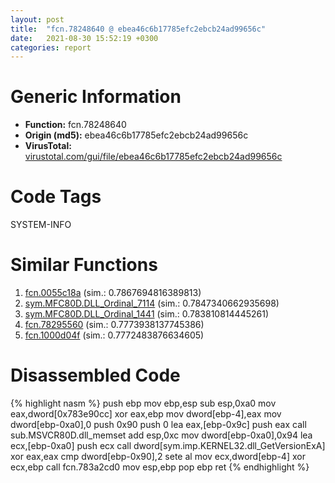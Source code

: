 ```yaml
---
layout: post
title:  "fcn.78248640 @ ebea46c6b17785efc2ebcb24ad99656c"
date:   2021-08-30 15:52:19 +0300
categories: report
---
```


# Generic Information
- **Function:** fcn.78248640
- **Origin (md5):** ebea46c6b17785efc2ebcb24ad99656c
- **VirusTotal:** [virustotal.com/gui/file/ebea46c6b17785efc2ebcb24ad99656c][virustotal_ref]

# Code Tags
<span class="tag" id="SYSTEM-INFO">SYSTEM-INFO</span>


# Similar Functions

1. [fcn.0055c18a][similar_1_ref] (sim.: 0.7867694816389813)
2. [sym.MFC80D.DLL\_Ordinal\_7114][similar_2_ref] (sim.: 0.7847340662935698)
3. [sym.MFC80D.DLL\_Ordinal\_1441][similar_3_ref] (sim.: 0.783810814445261)
4. [fcn.78295560][similar_4_ref] (sim.: 0.7773938137745386)
5. [fcn.1000d04f][similar_5_ref] (sim.: 0.7772483876634605)


# Disassembled Code

{% highlight nasm %}
push ebp
mov ebp,esp
sub esp,0xa0
mov eax,dword[0x783e90cc]
xor eax,ebp
mov dword[ebp-4],eax
mov dword[ebp-0xa0],0
push 0x90
push 0
lea eax,[ebp-0x9c]
push eax
call sub.MSVCR80D.dll_memset
add esp,0xc
mov dword[ebp-0xa0],0x94
lea ecx,[ebp-0xa0]
push ecx
call dword[sym.imp.KERNEL32.dll_GetVersionExA]
xor eax,eax
cmp dword[ebp-0x90],2
sete al
mov ecx,dword[ebp-4]
xor ecx,ebp
call fcn.783a2cd0
mov esp,ebp
pop ebp
ret 
{% endhighlight %}


[similar_1_ref]: /report/fcn.0055c18a@c60344b51fa39a329b92557d24ff7670
[similar_2_ref]: /report/sym.MFC80D.DLL_Ordinal_7114@ebea46c6b17785efc2ebcb24ad99656c
[similar_3_ref]: /report/sym.MFC80D.DLL_Ordinal_1441@ebea46c6b17785efc2ebcb24ad99656c
[similar_4_ref]: /report/fcn.78295560@ebea46c6b17785efc2ebcb24ad99656c
[similar_5_ref]: /report/fcn.1000d04f@481b545f5c18f2fce1caac67ddc419e8
[virustotal_ref]: https://www.virustotal.com/gui/file/ebea46c6b17785efc2ebcb24ad99656c
